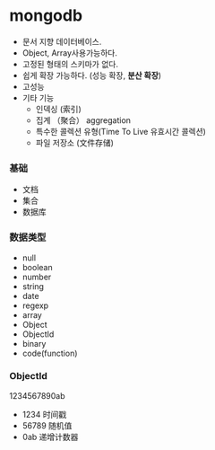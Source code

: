 # mongodb

- 문서 지향 데이터베이스.
- Object, Array사용가능하다.
- 고정된 형태의 스키마가 없다.
- 쉽게 확장 가능하다. (성능 확장, **분산 확장**)
- 고성능
- 기타 기능
  - 인덱싱 (索引)
  - 집계 （聚合） aggregation
  - 특수한 콜렉션 유형(Time To Live 유효시간 콜렉션)
  - 파일 저장소 (文件存储)

### 基础
- 文档
- 集合
- 数据库

### 数据类型
- null
- boolean
- number
- string
- date
- regexp
- array
- Object
- ObjectId
- binary
- code(function)

### ObjectId
1234567890ab

- 1234 时间戳
- 56789 随机值
- 0ab 递增计数器